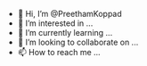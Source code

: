 - 👋 Hi, I’m @PreethamKoppad
- 👀 I’m interested in ...
- 🌱 I’m currently learning ...
- 💞️ I’m looking to collaborate on ...
- 📫 How to reach me ...

<!---
PreethamKoppad/PreethamKoppad is a ✨ special ✨ repository because its `README.md` (this file) appears on your GitHub profile.
You can click the Preview link to take a look at your changes.
--->
